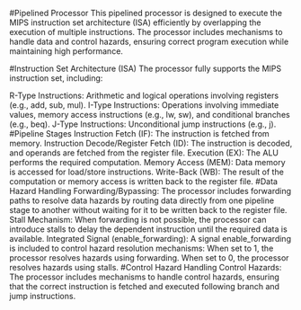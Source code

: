 #Pipelined Processor
This pipelined processor is designed to execute the MIPS instruction set architecture (ISA) efficiently by overlapping the execution of multiple instructions. The processor includes mechanisms to handle data and control hazards, ensuring correct program execution while maintaining high performance.

#Instruction Set Architecture (ISA)
The processor fully supports the MIPS instruction set, including:

R-Type Instructions: Arithmetic and logical operations involving registers (e.g., add, sub, mul).
I-Type Instructions: Operations involving immediate values, memory access instructions (e.g., lw, sw), and conditional branches (e.g., beq).
J-Type Instructions: Unconditional jump instructions (e.g., j).
#Pipeline Stages
Instruction Fetch (IF): The instruction is fetched from memory.
Instruction Decode/Register Fetch (ID): The instruction is decoded, and operands are fetched from the register file.
Execution (EX): The ALU performs the required computation.
Memory Access (MEM): Data memory is accessed for load/store instructions.
Write-Back (WB): The result of the computation or memory access is written back to the register file.
#Data Hazard Handling
Forwarding/Bypassing: The processor includes forwarding paths to resolve data hazards by routing data directly from one pipeline stage to another without waiting for it to be written back to the register file.
Stall Mechanism: When forwarding is not possible, the processor can introduce stalls to delay the dependent instruction until the required data is available.
Integrated Signal (enable_forwarding): A signal enable_forwarding is included to control hazard resolution mechanisms:
When set to 1, the processor resolves hazards using forwarding.
When set to 0, the processor resolves hazards using stalls.
#Control Hazard Handling
Control Hazards: The processor includes mechanisms to handle control hazards, ensuring that the correct instruction is fetched and executed following branch and jump instructions.
